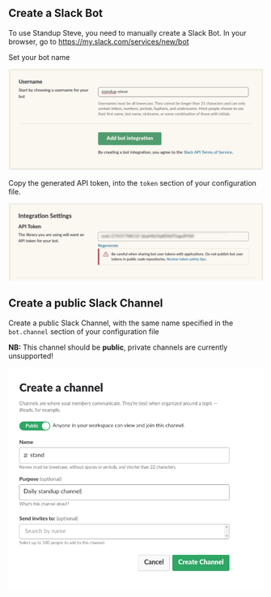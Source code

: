 ## Create a Slack Bot ##

To use Standup Steve, you need to manually create a Slack Bot. In your browser, go to <https://my.slack.com/services/new/bot>

Set your bot name

![Bot name](../assets/images/bot_name.png)

Copy the generated API token, into the `token` section of your configuration file.

![Bot token](../assets/images/bot_token.png)


## Create a public Slack Channel ##

Create a public Slack Channel, with the same name specified in the `bot.channel` section of your configuration file

**NB:** This channel should be **public**, private channels are currently unsupported!

![Create Channel](../assets/images/create_channel.png)
